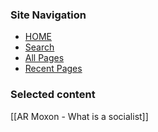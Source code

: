 ### Site Navigation

<!-- begin "navlinks" HTML/CSS section -->
<div class="navlinks">
  <ul>
    <li><a href="{{websiteroot}}/readme.html">HOME</a></li>
    <li><a href="/search.html">Search</a></li>
    <li><a href="/all-pages.html">All Pages</a></li>
    <li><a href="/recent-pages.html">Recent Pages</a></li>
  </ul>
</div>
<!-- end "navlinks" HTML/CSS section -->

### Selected content

[[AR Moxon - What is a socialist]]  
